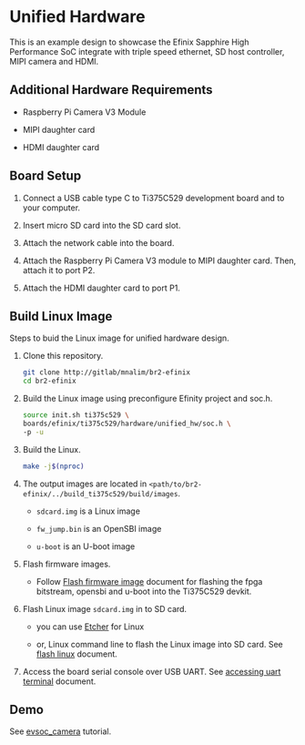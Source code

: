 # Unified Hardware

This is an example design to showcase the Efinix Sapphire High Performance SoC integrate with triple speed ethernet, SD host controller, MIPI camera and HDMI.

## Additional Hardware Requirements

- Raspberry Pi Camera V3 Module

- MIPI daughter card

- HDMI daughter card

## Board Setup

1. Connect a USB cable type C to Ti375C529 development board and to your computer.

2. Insert micro SD card into the SD card slot.

3. Attach the network cable into the board.

4. Attach the Raspberry Pi Camera V3 module to MIPI daughter card. Then, attach it to port P2.

5. Attach the HDMI daughter card to port P1.

## Build Linux Image

Steps to buid the Linux image for unified hardware design.

1. Clone this repository.
   
   ```bash
   git clone http://gitlab/mnalim/br2-efinix
   cd br2-efinix
   ```

2. Build the Linux image using preconfigure Efinity project and soc.h.
   
   ```bash
   source init.sh ti375c529 \
   boards/efinix/ti375c529/hardware/unified_hw/soc.h \
   -p -u
   ```

3. Build the Linux.
   
   ```bash
   make -j$(nproc)
   ```

4. The output images are located in `<path/to/br2-efinix/../build_ti375c529/build/images`.
   
   - `sdcard.img` is a Linux image
   
   - `fw_jump.bin` is an OpenSBI image
   
   - `u-boot` is an U-boot image

5. Flash firmware images.
   
   - Follow [Flash firmware image](docs/flash_firmware_image.md) document for flashing the fpga bitstream, opensbi and u-boot into the Ti375C529 devkit.

6. Flash Linux image `sdcard.img` in to SD card.
   
   - you can use [Etcher](https://www.balena.io/etcher/) for Linux
   
   - or, Linux command line to flash the Linux image into SD card. See [flash linux](docs/flash_linux.md) document.

7. Access the board serial console over USB UART. See [accessing uart terminal](docs/accessing_uart_terminal.md) document.

## Demo

See [evsoc_camera](../../../../../package/evsoc_camera/README.md) tutorial.

